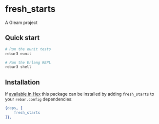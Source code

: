 # fresh_starts

A Gleam project

## Quick start

```sh
# Run the eunit tests
rebar3 eunit

# Run the Erlang REPL
rebar3 shell
```

## Installation

If [available in Hex](https://rebar3.org/docs/configuration/dependencies/#declaring-dependencies)
this package can be installed by adding `fresh_starts` to your `rebar.config` dependencies:

```erlang
{deps, [
    fresh_starts
]}.
```
